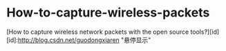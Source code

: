 # How-to-capture-wireless-packets
[How to capture wireless network packets with the open source tools?][id]  
[id]:http://blog.csdn.net/guodongxiaren "悬停显示" 
